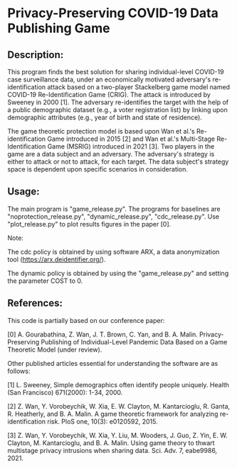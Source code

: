 # Privacy-Preserving COVID-19 Data Publishing Game

## Description:
This program finds the best solution for sharing individual-level COVID-19 case surveillance data, under an economically motivated adversary's re-identification attack based on a two-player Stackelberg game model named COVID-19 Re-Identification Game (CRIG). The attack is introduced by Sweeney in 2000 [1]. The adversary re-identifies the target with the help of a public demographic dataset (e.g., a voter registration list) by linking upon demographic attributes (e.g., year of birth and state of residence).

The game theoretic protection model is based upon Wan et al.'s Re-identification Game introduced in 2015 [2] and Wan et al.'s Multi-Stage Re-Identification Game (MSRIG) introduced in 2021 [3]. Two players in the game are a data subject and an adversary. The adversary's strategy is either to attack or not to attack, for each target. The data subject's strategy space is dependent upon specific scenarios in consideration.

## Usage:

The main program is "game_release.py". The programs for baselines are "noprotection_release.py", "dynamic_release.py", "cdc_release.py". Use "plot_release.py" to plot results figures in the paper [0].

Note:

The cdc policy is obtained by using software ARX, a data anonymization tool (https://arx.deidentifier.org/).

The dynamic policy is obtained by using the "game_release.py" and setting the parameter COST to 0.

## References:

This code is partially based on our conference paper:

[0] A. Gourabathina, Z. Wan, J. T. Brown, C. Yan, and B. A. Malin. Privacy-Preserving Publishing of Individual-Level Pandemic Data Based on a Game Theoretic Model (under review).

Other published articles essential for understanding the software are as follows:

[1] L. Sweeney, Simple demographics often identify people uniquely. Health (San Francisco) 671(2000): 1-34, 2000.

[2] Z. Wan, Y. Vorobeychik, W. Xia, E. W. Clayton, M. Kantarcioglu, R. Ganta, R. Heatherly, and B. A. Malin. A game theoretic framework for analyzing re-identification risk. PloS one, 10(3): e0120592, 2015.

[3] Z. Wan, Y. Vorobeychik, W. Xia, Y. Liu, M. Wooders, J. Guo, Z. Yin, E. W. Clayton, M. Kantarcioglu, and B. A. Malin. Using game theory to thwart multistage privacy intrusions when sharing data. Sci. Adv. 7, eabe9986, 2021.
